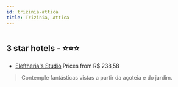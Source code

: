 ```yaml
---
id: trizinia-attica
title: Trizinia, Attica
---
```


<center><img src="https://i.travelapi.com/hotels/27000000/26910000/26909900/26909828/91d90a41_z.jpg" alt="" /></center>


##  3 star hotels - ⭐️⭐️⭐️

-    [Eleftheria's Studio](https://www.hurb.com/br/aud/https://www.hurb.com/br/hotels/trizinia/eleftheria-s-studio-HT-1ZXB?cmp=18055) Prices from R$ 238,58
   > Contemple fantásticas vistas a partir da açoteia e do jardim.
